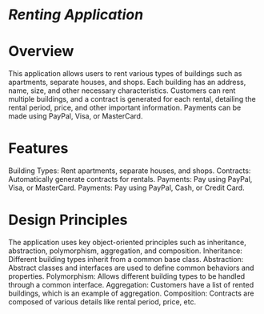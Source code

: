 # ***Renting Application***
# Overview
This application allows users to rent various types of buildings such as apartments, separate houses, and shops. Each building has an address, name, size, and other necessary characteristics. Customers can rent multiple buildings, and a contract is generated for each rental, detailing the rental period, price, and other important information. Payments can be made using PayPal, Visa, or MasterCard.
# Features
Building Types: Rent apartments, separate houses, and shops.
Contracts: Automatically generate contracts for rentals.
Payments: Pay using PayPal, Visa, or MasterCard.
Payments: Pay using PayPal, Cash, or Credit Card.

# Design Principles
The application uses key object-oriented principles such as inheritance, abstraction, polymorphism, aggregation, and composition.
Inheritance: Different building types inherit from a common base class.
Abstraction: Abstract classes and interfaces are used to define common behaviors and properties.
Polymorphism: Allows different building types to be handled through a common interface.
Aggregation: Customers have a list of rented buildings, which is an example of aggregation.
Composition: Contracts are composed of various details like rental period, price, etc.